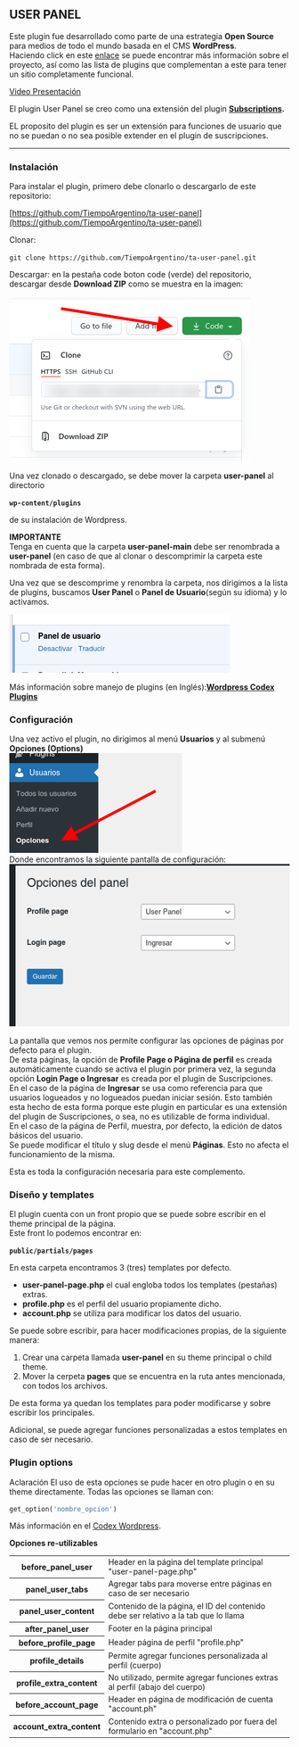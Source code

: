 ## USER PANEL

Este plugin fue desarrollado como parte de una estrategia **Open Source** para medios de todo el mundo basada en el CMS **WordPress**.  
Haciendo click en este [enlace](https://tiempoar.com.ar/proyecto-colaborativo/) se puede encontrar más información sobre el proyecto, así como las lista de plugins que complementan a este para tener un sitio completamente funcional.

[Video Presentación](https://drive.google.com/file/d/1pKsH-sLCkJZPYM-OZdDlDa3rHr7qtHRi/view?usp=sharing)


El plugin User Panel se creo como una extensión del plugin **[Subscriptions](https://github.com/TiempoArgentino/ta-suscriptions).**

EL proposito del plugin es ser un extensión para funciones de usuario que no se puedan o no sea posible extender en el plugin de suscripciones.

* * *

### Instalación

Para instalar el plugin, primero debe clonarlo o descargarlo de este repositorio:

[https://github.com/TiempoArgentino/ta-user-panel](https://github.com/TiempoArgentino/ta-user-panel)

Clonar:

`git clone https://github.com/TiempoArgentino/ta-user-panel.git`

Descargar: en la pestaña code boton code (verde) del repositorio, descargar desde **Download ZIP** como se muestra en la imagen:

![](docs/img/img1.png)

Una vez clonado o descargado, se debe mover la carpeta **user-panel** al directorio  

**`wp-content/plugins`**

de su instalación de Wordpress.

**IMPORTANTE**  
Tenga en cuenta que la carpeta **user-panel-main** debe ser renombrada a **user-panel** (en caso de que al clonar o descomprimir la carpeta este nombrada de esta forma).

Una vez que se descomprime y renombra la carpeta, nos dirigimos a la lista de plugins, buscamos **User Panel** o **Panel de Usuario**(según su idioma) y lo activamos.  

![](docs/img/img2.png)

Más información sobre manejo de plugins (en Inglés):**[Wordpress Codex Plugins](https://wordpress.org/support/article/managing-plugins/)**


### Configuración

Una vez activo el plugin, no dirigimos al menú **Usuarios** y al submenú **Opciones (Options)**  
![](docs/img/img3.png)  
Donde encontramos la siguiente pantalla de configuración:  
![](docs/img/img4.png)  

La pantalla que vemos nos permite configurar las opciones de páginas por defecto para el plugin.  
De esta páginas, la opción de **Profile Page o Página de perfil** es creada automáticamente cuando se activa el plugin por primera vez, la segunda opción **Login Page o Ingresar** es creada por el plugin de Suscripciones.  
En el caso de la página de **Ingresar** se usa como referencia para que usuarios logueados y no logueados puedan iniciar sesión. Esto también esta hecho de esta forma porque este plugin en particular es una extensión del plugin de Suscripciones, o sea, no es utilizable de forma individual.  
En el caso de la página de Perfil, muestra, por defecto, la edición de datos básicos del usuario.  
Se puede modificar el título y slug desde el menú **Páginas**. Esto no afecta el funcionamiento de la misma.

Esta es toda la configuración necesaria para este complemento.

### Diseño y templates

El plugin cuenta con un front propio que se puede sobre escribir en el theme principal de la página.  
Este front lo podemos encontrar en:  

**`public/partials/pages`**

En esta carpeta encontramos 3 (tres) templates por defecto.  
- **user-panel-page.php** el cual engloba todos los templates (pestañas) extras.  
- **profile.php** es el perfil del usuario propiamente dicho.  
- **account.php** se utiliza para modificar los datos del usuario.

Se puede sobre escribir, para hacer modificaciones propias, de la siguiente manera:  

1.  Crear una carpeta llamada **user-panel** en su theme principal o child theme.
2.  Mover la cerpeta **pages** que se encuentra en la ruta antes mencionada, con todos los archivos.

De esta forma ya quedan los templates para poder modificarse y sobre escribir los principales.

Adicional, se puede agregar funciones personalizadas a estos templates en caso de ser necesario.

### Plugin options

Aclaración
El uso de esta opciones se pude hacer en otro plugin o en su theme directamente. Todas las opciones se llaman con:  

```PHP
get_option('nombre_opcion')
```

Más información en el [Codex Wordpress](https://developer.wordpress.org/reference/functions/get_option/).

**Opciones re-utilizables**
<table>

<tbody>

<tr>

<th>before_panel_user</th>

<td>Header en la página del template principal "user-panel-page.php"</td>

</tr>

<tr>

<th>panel_user_tabs</th>

<td>Agregar tabs para moverse entre páginas en caso de ser necesario</td>

</tr>

<tr>

<th>panel_user_content</th>

<td>Contenido de la página, el ID del contenido debe ser relativo a la tab que lo llama</td>

</tr>

<tr>

<th>after_panel_user</th>

<td>Footer en la página principal</td>

</tr>

<tr>

<th>before_profile_page</th>

<td>Header página de perfil "profile.php"</td>

</tr>

<tr>

<th>profile_details</th>

<td>Permite agregar funciones personalizada al perfil (cuerpo)</td>

</tr>

<tr>

<th>profile_extra_content</th>

<td>No utilizado, permite agregar funciones extras al perfil (abajo del cuerpo)</td>

</tr>

<tr>

<th>before_account_page</th>

<td>Header en página de modificación de cuenta "account.ph"</td>

</tr>

<tr>

<th>account_extra_content</th>

<td>Contenido extra o personalizado por fuera del formulario en "account.php"</td>

</tr>

</tbody>

</table>

